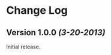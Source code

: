 Change Log
===============================================================================

Version 1.0.0 *(3-20-2013)*
----------------------------
Initial release.
